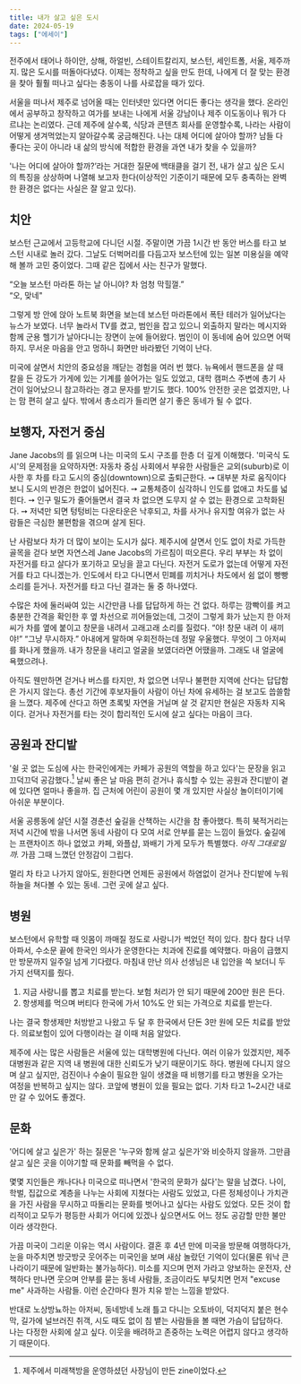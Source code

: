 ```yaml
---
title: 내가 살고 싶은 도시
date: 2024-05-19
tags: ["에세이"]
---
```


전주에서 태어나 하이안, 상해, 하얼빈, 스테이트칼리지, 보스턴, 세인트폴, 서울, 제주까지. 많은 도시를 떠돌아다녔다. 이제는 정착하고 싶을 만도 한데, 나에게 더 잘 맞는 환경을 찾아 훨훨 떠나고 싶다는 충동이 나를 사로잡을 때가 있다.

서울을 떠나서 제주로 넘어올 때는 인터넷만 있다면 어디든 좋다는 생각을 했다. 온라인에서 공부하고 창작하고 여가를 보내는 나에게 서울 강남이나 제주 이도동이나 뭐가 다르냐는 논리였다. 근데 제주에 살수록, 식당과 콘텐츠 회사를 운영할수록, 나라는 사람이 어떻게 생겨먹었는지 알아갈수록 궁금해진다. 나는 대체 어디에 살아야 할까? 남들 다 좋다는 곳이 아니라 내 삶의 방식에 적합한 환경을 과연 내가 찾을 수 있을까?

'나는 어디에 살아야 할까?’라는 거대한 질문에 백태클을 걸기 전, 내가 살고 싶은 도시의 특징을 상상하며 나열해 보고자 한다(이상적인 기준이기 때문에 모두 충족하는 완벽한 환경은 없다는 사실은 잘 알고 있다).

## 치안

보스턴 근교에서 고등학교에 다니던 시절. 주말이면 가끔 1시간 반 동안 버스를 타고 보스턴 시내로 놀러 갔다. 그날도 더벅머리를 다듬고자 보스턴에 있는 일본 미용실을 예약해 볼까 고민 중이었다. 그때 같은 집에서 사는 친구가 말했다.

“오늘 보스턴 마라톤 하는 날 아니야? 차 엄청 막힐껄.”  
“오, 맞네"

그렇게 방 안에 앉아 노트북 화면을 보는데 보스턴 마라톤에서 폭탄 테러가 일어났다는 뉴스가 보였다. 너무 놀라서 TV를 켰고, 범인을 잡고 있으니 외출하지 말라는 메시지와 함께 군용 헬기가 날아다니는 장면이 눈에 들어왔다. 범인이 이 동네에 숨어 있으면 어떡하지. 무서운 마음을 안고 멍하니 화면만 바라봤던 기억이 난다.

미국에 살면서 치안의 중요성을 깨닫는 경험을 여러 번 했다. 뉴욕에서 핸드폰을 살 때 칼을 든 강도가 가게에 있는 기계를 쓸어가는 일도 있었고, 대학 캠퍼스 주변에 총기 사건이 일어났으니 참고하라는 경고 문자를 받기도 했다.
100% 안전한 곳은 없겠지만, 나는 맘 편히 살고 싶다. 밖에서 총소리가 들리면 살기 좋은 동네가 될 수 없다.

## 보행자, 자전거 중심

Jane Jacobs의 <The Death and Life of Great American Cities>를 읽으며 나는 미국의 도시 구조를 한층 더 깊게 이해했다. '미국식 도시'의 문제점을 요약하자면: 자동차 중심 사회에서 부유한 사람들은 교외(suburb)로 이사한 후 차를 타고 도시의 중심(downtown)으로 출퇴근한다. ➙ 대부분 차로 움직이다 보니 도시의 반경은 한없이 넓어진다. ➙ 교통체증이 심각하니 인도를 없애고 차도를 넓힌다. ➙ 인구 밀도가 줄어들면서 결국 차 없으면 도무지 살 수 없는 환경으로 고착화된다. ➙ 저녁만 되면 텅텅비는 다운타운은 낙후되고, 차를 사거나 유지할 여유가 없는 사람들은 극심한 불편함을 겪으며 살게 된다.

난 사람보다 차가 더 많이 보이는 도시가 싫다. 제주시에 살면서 인도 없이 차로 가득한 골목을 걷다 보면 자연스레 Jane Jacobs의 가르침이 떠오른다. 우리 부부는 차 없이 자전거를 타고 살다가 포기하고 모닝을 끌고 다닌다. 자전거 도로가 없는데 어떻게 자전거를 타고 다니겠는가. 인도에서 타고 다니면서 민폐를 끼치거나 차도에서 쉼 없이 빵빵 소리를 듣거나. 자전거를 타고 다닌 결과는 둘 중 하나였다.

수많은 차에 둘러싸여 있는 시간만큼 나를 답답하게 하는 건 없다. 하루는 깜빡이를 켜고 충분한 간격을 확인한 후 옆 차선으로 끼어들었는데, 그것이 그렇게 화가 났는지 한 아저씨가 차를 옆에 붙이고 창문을 내려서 고래고래 소리를 질렀다. “야! 창문 내려 이 새끼야!” “그냥 무시하자.” 아내에게 말하며 우회전하는데 정말 우울했다. 무엇이 그 아저씨를 화나게 했을까. 내가 창문을 내리고 얼굴을 보였더라면 어땠을까. 그래도 내 얼굴에 욕했으려나.

아직도 웬만하면 걷거나 버스를 타지만, 차 없으면 너무나 불편한 지역에 산다는 답답함은 가시지 않는다. 총선 기간에 후보자들이 사람이 아닌 차에 유세하는 걸 보고도 씁쓸함을 느꼈다. 제주에 산다고 하면 초록빛 자연을 거닐며 살 것 같지만 현실은 자동차 지옥이다. 걷거나 자전거를 타는 것이 합리적인 도시에 살고 싶다는 마음이 크다.

## 공원과 잔디밭
'쉴 곳 없는 도심에 사는 한국인에게는 카페가 공원의 역할을 하고 있다'는 문장을 읽고 끄덕끄덕 공감했다.[^1] 날씨 좋은 날 마음 편히 걷거나 휴식할 수 있는 공원과 잔디밭이 곁에 있다면 얼마나 좋을까. 집 근처에 어린이 공원이 몇 개 있지만 사실상 놀이터이기에 아쉬운 부분이다.
[^1]: 제주에서 미래책방을 운영하셨던 사장님이 만든 zine이었다.

서울 공릉동에 살던 시절 경춘선 숲길을 산책하는 시간을 참 좋아했다. 특히 북적거리는 저녁 시간에 밖을 나서면 동네 사람이 다 모여 서로 안부를 묻는 느낌이 들었다. 숲길에는 프랜차이즈 하나 없었고 카페, 와플샵, 꽈배기 가게 모두가 특별했다. *아직 그대로일까.* 가끔 그때 느꼈던 안정감이 그립다.

멀리 차 타고 나가지 않아도, 원한다면 언제든 공원에서 하염없이 걷거나 잔디밭에 누워 하늘을 쳐다볼 수 있는 동네. 그런 곳에 살고 싶다.

## 병원
보스턴에서 유학할 때 잇몸이 까매질 정도로 사랑니가 썩었던 적이 있다. 참다 참다 너무 아파서, 수소문 끝에 한국인 의사가 운영한다는 치과에 진료를 예약했다. 마음이 급했지만 방문까지 일주일 넘게 기다렸다. 마침내 만난 의사 선생님은 내 입안을 쓱 보더니 두 가지 선택지를 줬다.

1. 지금 사랑니를 뽑고 치료를 받는다. 보험 처리가 안 되기 때문에 200만 원은 든다.
2. 항생제를 먹으며 버티다 한국에 가서 10%도 안 되는 가격으로 치료를 받는다.

나는 결국 항생제만 처방받고 나왔고 두 달 후 한국에서 단돈 3만 원에 모든 치료를 받았다. 의료보험이 있어 다행이라는 걸 이때 처음 알았다.

제주에 사는 많은 사람들은 서울에 있는 대학병원에 다닌다. 여러 이유가 있겠지만, 제주대병원과 같은 지역 내 병원에 대한 신뢰도가 낮기 때문이기도 하다. 병원에 다니지 않으며 살고 싶지만, 검진이나 수술이 필요한 일이 생겼을 때 비행기를 타고 병원을 오가는 여정을 반복하고 싶지는 않다. 코앞에 병원이 있을 필요는 없다. 기차 타고 1~2시간 내로만 갈 수 있어도 좋겠다.

## 문화
'어디에 살고 싶은가' 하는 질문은 '누구와 함께 살고 싶은가'와 비슷하지 않을까. 그만큼 살고 싶은 곳을 이야기할 때 문화를 빼먹을 수 없다.

몇몇 지인들은 캐나다나 미국으로 떠나면서 '한국의 문화가 싫다'는 말을 남겼다. 나이, 학벌, 집값으로 계층을 나누는 사회에 지쳤다는 사람도 있었고, 다른 정체성이나 가치관을 가진 사람을 무시하고 따돌리는 문화를 벗어나고 싶다는 사람도 있었다. 모든 것이 합리적이고 모두가 평등한 사회가 어디에 있겠나 싶으면서도 어느 정도 공감할 만한 불만이라 생각한다.

가끔 미국이 그리운 이유는 역시 사람이다. 결혼 후 4년 만에 미국을 방문해 여행하다가, 눈을 마주치면 방긋방긋 웃어주는 미국인을 보며 새삼 놀랐던 기억이 있다(물론 워낙 큰 나라이기 때문에 일반화는 불가능하다). 미소를 지으며 먼저 가라고 양보하는 운전자, 산책하다 만나면 웃으며 안부를 묻는 동네 사람들, 조금이라도 부딪치면 먼저 "excuse me" 사과하는 사람들. 이런 순간마다 뭔가 치유 받는 느낌을 받았다.

반대로 노상방뇨하는 아저씨, 동네방네 노래 틀고 다니는 오토바이, 덕지덕지 붙은 현수막, 길가에 널브러진 취객, 시도 때도 없이 침 뱉는 사람들을 볼 때면 가슴이 답답하다. 나는 다정한 사회에 살고 싶다. 이웃을 배려하고 존중하는 노력은 어렵지 않다고 생각하기 때문이다.